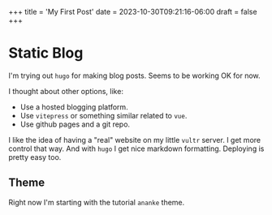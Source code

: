 +++
title = 'My First Post'
date = 2023-10-30T09:21:16-06:00
draft = false
+++
# Static Blog

I'm trying out `hugo` for making blog posts. Seems to be working OK for now.

I thought about other options, like:
* Use a hosted blogging platform.
* Use `vitepress` or something similar related to `vue`.
* Use github pages and a git repo.

I like the idea of having a "real" website on my little `vultr` server. I get more control that way.
And with `hugo` I get nice markdown formatting. Deploying is pretty easy too.

## Theme

Right now I'm starting with the tutorial `ananke` theme.
